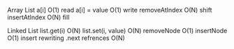 Array List
a[i]            O(1) read
a[i] = value    O(1) write
removeAtIndex   O(N) shift 
insertAtIndex   O(N) fill

Linked List
list.get(i)             O(N)
list.set(i, value)      O(N)
removeNode              O(1)
insertNode              O(1)
insert rewriting .next refrences O(N)